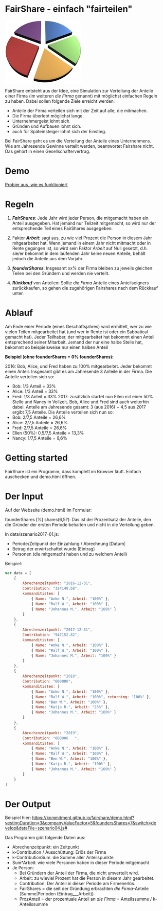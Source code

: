# FairShare - einfach "fairteilen"

<img src="img/fairshare-pie.png" width="250"/>

FairShare entsteht aus der Idee, eine Simulation zur Verteilung der Anteile einer Firma (im weiteren *die Firma* genannt) mit möglichst einfachen Regeln zu haben. Dabei sollen folgende Ziele erreicht werden:

- Anteile der Firma verteilen sich mit der Zeit auf alle, die mitmachen.
- Die Firma überlebt möglichst lange.
- Unternehmergeist lohnt sich.
- Gründen und Aufbauen lohnt sich.
- auch für Späteinsteiger lohnt sich der Einstieg.

Bei FairShare geht es um die Verteilung der Anteile eines Unternehmens. Wie am Jahresende Gewinne verteilt werden, beantwortet Fairshare nicht. Das gehört in einen Gesellschaftervertrag.

# Demo
[Probier aus, wie es funktioniert](demo.html)

# Regeln

1. **_FairShares_**: Jede Jahr wird jeder Person, die mitgemacht haben ein Anteil ausgegeben. Hat jemand nur Teilzeit mitgemacht, so wird nur der entsprechende Teil eines FairShares ausgegeben.

2. Faktor **_Arbeit_**: sagt aus, zu wie viel Prozent die Person in diesem Jahr mitgearbeitet hat. Wenn jemand in einem Jahr nicht mitmacht oder in Rente gegangen ist, so wird sein Faktor *Arbeit* auf Null gesetzt, d.h. sie/er bekommt in dem laufenden Jahr keine neuen Anteile, behält jedoch die Anteile aus dem Vorjahr.

3. **_founderShares_**: Insgesamt xx% der Firma bleiben zu jeweils gleichen Teilen bei den Gründern und werden nie verteilt.

4. **_Rückkauf_** von Anteilen:
Sollte *die Firma* Anteile eines Anteilseigners zurückkaufen, so gehen die zugehörigen Fairshares nach dem Rückkauf unter.


# Ablauf
Am Ende einer Periode (eines Geschäftsjahres) wird ermittelt, wer zu wie vielen Teilen mitgearbeitet hat (und wer in Rente ist oder ein Sabbatical gemacht hat). Jeder Teilhaber, der mitgearbeitet hat bekommt einen Anteil entsprechend seiner Mitarbeit. Jemand der nur eine halbe Stelle hat, bekommt so beispielsweise nur einen halben Anteil

**Beispiel (ohne founderShares = 0% founderShares):**

2016: Bob, Alice, und Fred haben zu 100% mitgearbeitet. Jeder bekommt einen Anteil. Insgesamt gibt es am Jahresende 3 Anteile in der Firma. Die Anteile verteilen sich so:
- Bob: 1/3 Anteil = 33%
- Alice: 1/3 Anteil = 33%
- Fred: 1/3 Anteil = 33%
2017: zusätzlich startet nun Ellen mit einer 50% Stelle und Nancy in Vollzeit. Bob, Alice und Fred sind auch weiterhin dabei.
Anteile am Jahresende gesamt: 3 (aus 2016) + 4,5 aus 2017 ergibt 7,5 Anteile. Die Anteile verteilen sich nun so:
- Bob: 2/7,5 Anteile = 26,6%
- Alice: 2/7,5 Anteile = 26,6%
- Fred: 2/7,5 Anteile = 26,6%
- Ellen (50%): 0,5/7,5 Anteile = 13,3%
- Nancy: 1/7,5 Anteile = 6,6%


# Getting started
FairShare ist ein Programm, dass komplett im Browser läuft. Einfach auschecken und demo.html öffnen.

# Der Input

Auf der Webseite (demo.html) im Formular:

founderShares [%] shares(6,5?):
Das ist der Prozentsatz der Anteile, den die Gründer der ersten Periode behalten und nicht in die Verteilung geben.

In data/szenario2017-01.js:
- Periode/Zeitpunkt der Einzahlung / Abrechnung [Datum]
- Betrag der erwirtschaftet wurde (Eintrag)
- Personen (die mitgemacht haben und zu welchem Anteil)

Beispiel:
```js
var data = [
	{
		Abrechenzeitpunkt: "2016-12-31",
		Contribution: "324149.68",
		kommanditisten: [
			{ Name: "Anke N.", Arbeit: "100%" },
			{ Name: "Ralf W.", Arbeit: "100%" },
			{ Name: "Johannes M.", Arbeit: "100%" }
		]
	},
	{
		Abrechenzeitpunkt: "2017-12-31",
		Contribution: "547152.82",
		kommanditisten: [
			{ Name: "Anke N.", Arbeit: "100%" },
			{ Name: "Ralf W.", Arbeit: "100%" },
			{ Name: "Johannes M.", Arbeit: "100%" }
		]
	},
	{
		Abrechenzeitpunkt: "2018",
		Contribution: "600000",
		kommanditisten: [
			{ Name: "Anke N.", Arbeit: "100%" },
			{ Name: "Ralf W.", Arbeit: "100%", returning: "100%" },
			{ Name: "Ben W.", Arbeit: "100%" },
			{ Name: "Katja R.", Arbeit: "25%" },
			{ Name: "Johannes M.", Arbeit: "100%" }
		]
	},
	{
		Abrechenzeitpunkt: "2019",
		Contribution: "600000	",
		kommanditisten: [
			{ Name: "Anke N.", Arbeit: "100%" },
			{ Name: "Ralf W.", Arbeit: "100%" },
			{ Name: "Ben W.", Arbeit: "100%" },
			{ Name: "Katja R.", Arbeit: "100%" },
			{ Name: "Johannes M.", Arbeit: "100%" }
		]
	}
]
```

#  Der Output
Beispiel hier: https://kommitment.github.io/fairshare/demo.html?vestingDuration=3&companyValueFactor=5&foundersShares=7&switch=develop&dataFile=szenario04.js#

Das Programm gibt folgende Daten aus:

- Abrechenzeitpunkt: ein Zeitpunkt
- k-Contribution / Ausschüttung: Erlös der Firma
- k-ContributionSum: die Summe aller Anteilspunkte
- Sum*Arbeit: wie viele Personen haben in dieser Periode  mitgemacht
- Je Person:
	- Bei Gründern der Anteil der Firma, die nicht umverteilt wird.
	- Arbeit: zu wieviel Prozent hat die Person in diesem Jahr gearbeitet.
	- Contribution: Der Anteil in dieser Periode am Firmenerlös.
	-  FairShares = die seit der Gründung erbrachten *die Firma*-Anteile (Summe|Perioden (Eintrag___Arbeit))
	-  ProzAnteil = der prozentuale Anteil an *die Firma* = Anteilssumme / k-Anteilssumme